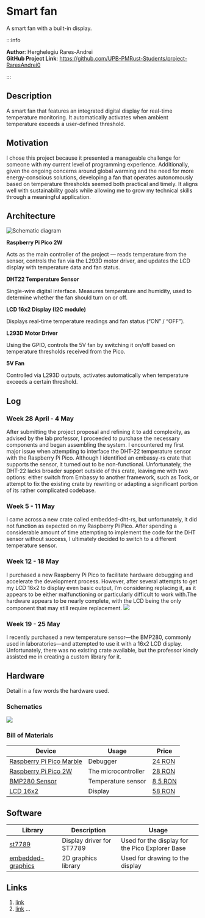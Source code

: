 # Smart fan
A smart fan with a built-in display.

:::info

**Author**: Herghelegiu Rares-Andrei \
**GitHub Project Link**: https://github.com/UPB-PMRust-Students/project-RaresAndrei0

:::

## Description

A smart fan that features an integrated digital display for real-time temperature monitoring.
It automatically activates when ambient temperature exceeds a user-defined threshold.

## Motivation

I chose this project because it presented a manageable challenge for someone with my current level of programming experience. Additionally, given the ongoing concerns around global warming and the need for more energy-conscious solutions, developing a fan that operates autonomously based on temperature thresholds seemed both practical and timely. It aligns well with sustainability goals while allowing me to grow my technical skills through a meaningful application.

## Architecture
![Schematic diagram](schematics.webp)

**Raspberry Pi Pico 2W**

Acts as the main controller of the project — reads temperature from the sensor, controls the fan via the L293D motor driver, and updates the LCD display with temperature data and fan status.

**DHT22 Temperature Sensor**

Single-wire digital interface. Measures temperature and humidity, used to determine whether the fan should turn on or off.

**LCD 16x2 Display (I2C module)**

Displays real-time temperature readings and fan status (“ON” / “OFF”).

**L293D Motor Driver**

Using the GPIO, controls the 5V fan by switching it on/off based on temperature thresholds received from the Pico.

**5V Fan**

Controlled via L293D outputs, activates automatically when temperature exceeds a certain threshold.

## Log

### Week 28 April - 4 May
After submitting the project proposal and refining it to add complexity, as advised by the lab professor, I proceeded to purchase the necessary components and began assembling the system. I encountered my first major issue when attempting to interface the DHT-22 temperature sensor with the Raspberry Pi Pico. Although I identified an embassy-rs crate that supports the sensor, it turned out to be non-functional. Unfortunately, the DHT-22 lacks broader support outside of this crate, leaving me with two options: either switch from Embassy to another framework, such as Tock, or attempt to fix the existing crate by rewriting or adapting a significant portion of its rather complicated codebase.

### Week 5 - 11 May
I came across a new crate called embedded-dht-rs, but unfortunately, it did not function as expected on my Raspberry Pi Pico. After spending a considerable amount of time attempting to implement the code for the DHT sensor without success, I ultimately decided to switch to a different temperature sensor.

### Week 12 - 18 May
I purchased a new Raspberry Pi Pico to facilitate hardware debugging and accelerate the development process. However, after several attempts to get my LCD 16x2 to display even basic output, I’m considering replacing it, as it appears to be either malfunctioning or particularly difficult to work with.The hardware appears to be nearly complete, with the LCD being the only component that may still require replacement.
![](IMG.webp)

### Week 19 - 25 May
I recently purchased a new temperature sensor—the BMP280, commonly used in laboratories—and attempted to use it with a 16x2 LCD display. Unfortunately, there was no existing crate available, but the professor kindly assisted me in creating a custom library for it.
## Hardware

Detail in a few words the hardware used.

### Schematics

![](schem.svg)

### Bill of Materials

<!-- Fill out this table with all the hardware components that you might need.

The format is
```
| [Device](link://to/device) | This is used ... | [price](link://to/store) |

```

-->

| Device | Usage | Price |
|--------|--------|-------|
| [Raspberry Pi Pico Marble](https://mm.digikey.com/Volume0/opasdata/d220001/medias/docus/5562/Marble%20Pico.pdf) | Debugger | [24 RON](https://ardushop.ro/ro/groundstudio/1590-groundstudio-marble-pico-6427854000682.html) |
| [Raspberry Pi Pico 2W](https://datasheets.raspberrypi.com/pico/pico-2-datasheet.pdf) | The microcontroller | [28 RON](https://www.optimusdigital.ro/en/raspberry-pi-boards/13266-raspberry-pi-pico-2.html) |
| [BMP280 Sensor](https://cdn-shop.adafruit.com/datasheets/BST-BMP280-DS001-11.pdf) | Temperature sensor | [8,5 RON](https://www.optimusdigital.ro/en/pressure-sensors/1777-bmp280-barometric-pressure-sensor-module.html)
| [LCD 16x2](https://werner.rothschopf.net/microcontroller/202105_arduino_liquid_crystal_mcp23017_en.htm) | Display | [58 RON](https://www.optimusdigital.ro/en/lcds/1158-lcd-hat-1602-pentru-raspberry-pi.html?search_query=lcd+&results=257)



## Software

| Library | Description | Usage |
|---------|-------------|-------|
| [st7789](https://github.com/almindor/st7789) | Display driver for ST7789 | Used for the display for the Pico Explorer Base |
| [embedded-graphics](https://github.com/embedded-graphics/embedded-graphics) | 2D graphics library | Used for drawing to the display |

## Links

<!-- Add a few links that inspired you and that you think you will use for your project -->

1. [link](https://example.com)
2. [link](https://example3.com)
...
